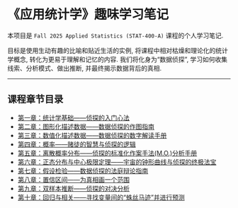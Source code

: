 # 《应用统计学》趣味学习笔记

本项目是 `Fall 2025 Applied Statistics (STAT-400-A)` 课程的个人学习笔记. 

目标是使用生动有趣的比喻和贴近生活的实例, 将课程中相对枯燥和理论化的统计学概念, 转化为更易于理解和记忆的内容. 我们将化身为“数据侦探”, 学习如何收集线索、分析模式、做出推断, 并最终揭示数据背后的真相.

---

## 课程章节目录

*   [第一章：统计学基础——侦探的入门心法](./chapter-1.md)
*   [第二章：图形化描述数据——数据侦探的作图指南](./chapter-2.md)
*   [第三章：数值化描述数据——数据侦探的数字解读手册](./chapter-3.md)
*   [第四章：概率——赌徒的智慧与侦探的逻辑](./chapter-4.md)
*   [第五章：离散概率分布——侦探的标准化作案手法(M.O.)分析手册](./chapter-5.md)
*   [第六章：正态分布与中心极限定理——宇宙的钟形曲线与侦探的终极法宝](./chapter-6.md)
*   [第七章：假设检验——数据侦探的法庭辩论指南](./chapter-7.md)
*   [第八章：置信区间——为真相画一个范围](./chapter-8.md)
*   [第九章：双样本推断——侦探的对决分析](./chapter-9.md)
*   [第十章：回归与相关——寻找变量间的“蛛丝马迹”并进行预测](./chapter-10.md)
